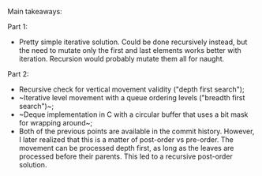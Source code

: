 Main takeaways:

Part 1:
- Pretty simple iterative solution. Could be done recursively instead, but the need to mutate only the first and last elements works better with iteration. Recursion would probably mutate them all for naught.

Part 2:
- Recursive check for vertical movement validity ("depth first search");
- ~Iterative level movement with a queue ordering levels ("breadth first search")~;
- ~Deque implementation in C with a circular buffer that uses a bit mask for wrapping around~;
- Both of the previous points are available in the commit history. However, I later realized that this is a matter of post-order vs pre-order. The movement can be processed depth first, as long as the leaves are processed before their parents. This led to a recursive post-order solution.
